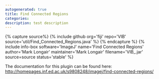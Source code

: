```yaml
---
autogenerated: true
title: Find Connected Regions
categories: 
description: test description
---
```



{% capture source%}
{% include github org='fiji' repo='VIB' source='util/Find\_Connected\_Regions.java' %}
{% endcapture %}
{% include info-box software='ImageJ' name='Find Connected Regions' author='Mark Longair' maintainer='Mark Longair' filename='VIB\_.jar' source=source status='stable' %}

The documentation for this plugin can be found here: http://homepages.inf.ed.ac.uk/s9808248/imagej/find-connected-regions/
